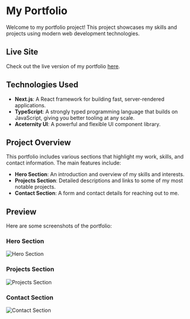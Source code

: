 # My Portfolio

Welcome to my portfolio project! This project showcases my skills and projects using modern web development technologies.

## Live Site

Check out the live version of my portfolio [here](https://eric-web-portfolio.vercel.app).

## Technologies Used

- **Next.js**: A React framework for building fast, server-rendered applications.
- **TypeScript**: A strongly typed programming language that builds on JavaScript, giving you better tooling at any scale.
- **Aceternity UI**: A powerful and flexible UI component library.

## Project Overview

This portfolio includes various sections that highlight my work, skills, and contact information. The main features include:

- **Hero Section**: An introduction and overview of my skills and interests.
- **Projects Section**: Detailed descriptions and links to some of my most notable projects.
- **Contact Section**: A form and contact details for reaching out to me.

## Preview

Here are some screenshots of the portfolio:

### Hero Section
![Hero Section](https://github.com/eric4477/my-portfolio/assets/108191582/5f525bbd-dd12-4638-93ac-8cea400b86ff)

### Projects Section
![Projects Section](https://github.com/eric4477/my-portfolio/assets/108191582/07a6a5d1-69b5-4728-a069-576cd19a691c)


### Contact Section
![Contact Section](https://github.com/eric4477/my-portfolio/assets/108191582/6fde43f1-be7e-4120-9f76-3787ddf1cfd4)



